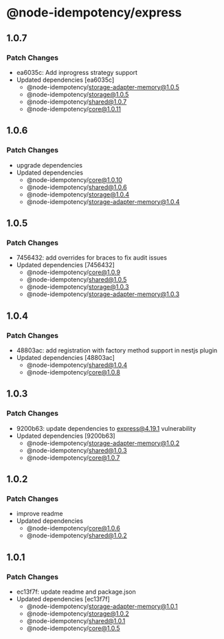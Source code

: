# @node-idempotency/express

## 1.0.7

### Patch Changes

- ea6035c: Add inprogress strategy support
- Updated dependencies [ea6035c]
  - @node-idempotency/storage-adapter-memory@1.0.5
  - @node-idempotency/storage@1.0.5
  - @node-idempotency/shared@1.0.7
  - @node-idempotency/core@1.0.11

## 1.0.6

### Patch Changes

- upgrade dependencies
- Updated dependencies
  - @node-idempotency/core@1.0.10
  - @node-idempotency/shared@1.0.6
  - @node-idempotency/storage@1.0.4
  - @node-idempotency/storage-adapter-memory@1.0.4

## 1.0.5

### Patch Changes

- 7456432: add overrides for braces to fix audit issues
- Updated dependencies [7456432]
  - @node-idempotency/core@1.0.9
  - @node-idempotency/shared@1.0.5
  - @node-idempotency/storage@1.0.3
  - @node-idempotency/storage-adapter-memory@1.0.3

## 1.0.4

### Patch Changes

- 48803ac: add registration with factory method support in nestjs plugin
- Updated dependencies [48803ac]
  - @node-idempotency/shared@1.0.4
  - @node-idempotency/core@1.0.8

## 1.0.3

### Patch Changes

- 9200b63: update dependencies to express@4.19.1 vulnerability
- Updated dependencies [9200b63]
  - @node-idempotency/storage-adapter-memory@1.0.2
  - @node-idempotency/shared@1.0.3
  - @node-idempotency/core@1.0.7

## 1.0.2

### Patch Changes

- improve readme
- Updated dependencies
  - @node-idempotency/core@1.0.6
  - @node-idempotency/shared@1.0.2

## 1.0.1

### Patch Changes

- ec13f7f: update readme and package.json
- Updated dependencies [ec13f7f]
  - @node-idempotency/storage-adapter-memory@1.0.1
  - @node-idempotency/storage@1.0.2
  - @node-idempotency/shared@1.0.1
  - @node-idempotency/core@1.0.5
